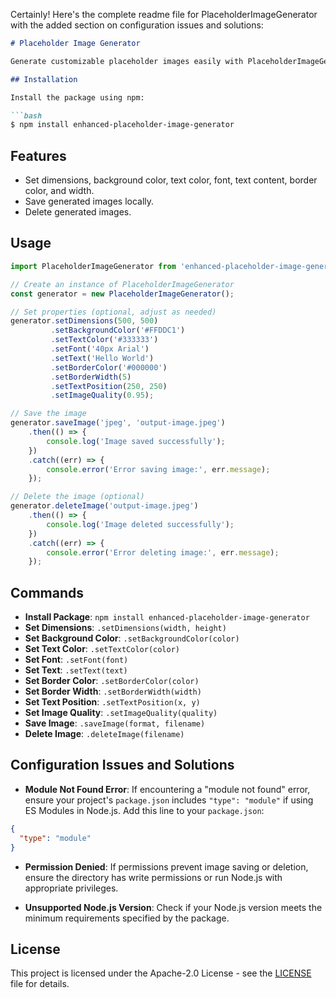 Certainly! Here's the complete readme file for PlaceholderImageGenerator with the added section on configuration issues and solutions:

```markdown
# Placeholder Image Generator

Generate customizable placeholder images easily with PlaceholderImageGenerator.

## Installation

Install the package using npm:

```bash
$ npm install enhanced-placeholder-image-generator
```

## Features

- Set dimensions, background color, text color, font, text content, border color, and width.
- Save generated images locally.
- Delete generated images.

## Usage

```javascript
import PlaceholderImageGenerator from 'enhanced-placeholder-image-generator';

// Create an instance of PlaceholderImageGenerator
const generator = new PlaceholderImageGenerator();

// Set properties (optional, adjust as needed)
generator.setDimensions(500, 500)
         .setBackgroundColor('#FFDDC1')
         .setTextColor('#333333')
         .setFont('40px Arial')
         .setText('Hello World')
         .setBorderColor('#000000')
         .setBorderWidth(5)
         .setTextPosition(250, 250)
         .setImageQuality(0.95);

// Save the image
generator.saveImage('jpeg', 'output-image.jpeg')
    .then(() => {
        console.log('Image saved successfully');
    })
    .catch((err) => {
        console.error('Error saving image:', err.message);
    });

// Delete the image (optional)
generator.deleteImage('output-image.jpeg')
    .then(() => {
        console.log('Image deleted successfully');
    })
    .catch((err) => {
        console.error('Error deleting image:', err.message);
    });
```

## Commands

- **Install Package**: `npm install enhanced-placeholder-image-generator`
- **Set Dimensions**: `.setDimensions(width, height)`
- **Set Background Color**: `.setBackgroundColor(color)`
- **Set Text Color**: `.setTextColor(color)`
- **Set Font**: `.setFont(font)`
- **Set Text**: `.setText(text)`
- **Set Border Color**: `.setBorderColor(color)`
- **Set Border Width**: `.setBorderWidth(width)`
- **Set Text Position**: `.setTextPosition(x, y)`
- **Set Image Quality**: `.setImageQuality(quality)`
- **Save Image**: `.saveImage(format, filename)`
- **Delete Image**: `.deleteImage(filename)`

## Configuration Issues and Solutions

- **Module Not Found Error**: If encountering a "module not found" error, ensure your project's `package.json` includes `"type": "module"` if using ES Modules in Node.js. Add this line to your `package.json`:

```json
{
  "type": "module"
}
```

- **Permission Denied**: If permissions prevent image saving or deletion, ensure the directory has write permissions or run Node.js with appropriate privileges.

- **Unsupported Node.js Version**: Check if your Node.js version meets the minimum requirements specified by the package.

## License

This project is licensed under the Apache-2.0 License - see the [LICENSE](LICENSE) file for details.
```


